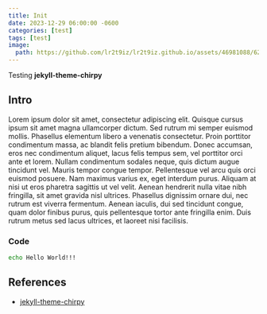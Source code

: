 ```yaml
---
title: Init
date: 2023-12-29 06:00:00 -0600
categories: [test]
tags: [test]
image:
  path: https://github.com/lr2t9iz/lr2t9iz.github.io/assets/46981088/62bb8d88-d2ed-43b5-9b95-3033a5a33324
---
```


Testing **jekyll-theme-chirpy**

## Intro

Lorem ipsum dolor sit amet, consectetur adipiscing elit. Quisque cursus ipsum sit amet magna ullamcorper dictum. Sed rutrum mi semper euismod mollis. Phasellus elementum libero a venenatis consectetur. Proin porttitor condimentum massa, ac blandit felis pretium bibendum. Donec accumsan, eros nec condimentum aliquet, lacus felis tempus sem, vel porttitor orci ante et lorem. Nullam condimentum sodales neque, quis dictum augue tincidunt vel. Mauris tempor congue tempor. Pellentesque vel arcu quis orci euismod posuere. Nam maximus varius ex, eget interdum purus. Aliquam at nisi ut eros pharetra sagittis ut vel velit. Aenean hendrerit nulla vitae nibh fringilla, sit amet gravida nisl ultrices. Phasellus dignissim ornare dui, nec rutrum est viverra fermentum. Aenean iaculis, dui sed tincidunt congue, quam dolor finibus purus, quis pellentesque tortor ante fringilla enim. Duis rutrum metus sed lacus ultrices, et laoreet nisi facilisis.

### Code

```bash
echo Hello World!!!
```

## References
- [jekyll-theme-chirpy](https://github.com/cotes2020/jekyll-theme-chirpy)
